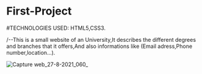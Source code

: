 # First-Project
  #TECHNOLOGIES USED: HTML5,CSS3.
  
  /--This is a small website of an University,It describes the different 
  degrees and branches that it offers,And also informations like (Email adress,Phone number,location...).
  
  
  
  ![Capture web_27-8-2021_060_](https://user-images.githubusercontent.com/78742812/131061722-d0cc1c41-4a68-493f-a29a-23115a40b8a5.jpeg)

